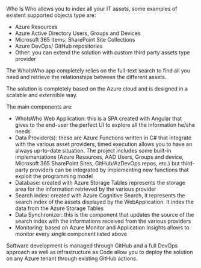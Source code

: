 Who Is Who allows you to index all your IT assets, some examples of existent supported objects type are:
* Azure Resources
* Azure Active Directory Users, Groups and Devices
* Microsoft 365 Items: SharePoint Site Collections
* Azure DevOps/ GitHub repositories
* Other: you can extend the solution with custom third party assets type provider

The WhoIsWho app completely relies on the full-text search to find all you need and retrieve the relationships between the different assets.

The solution is completely based on the Azure cloud and is designed in a scalable and extensible way.

The main components are:
* WhoIsWho Web Application: this is a SPA created with Angular that gives to the end-user the perfect UI to explore all the information he/she needs
* Data Provider(s): these are Azure Functions written in C# that integrate with the various asset providers, timed execution allows you to have an always up-to-date situation. The project includes some built-in implementations (Azure Resources, AAD Users, Groups and device, Microsoft 365 SharePoint Sites, GitHub/AzDevOps repos, etc.) but third-party providers can be integrated by implementing new functions that exploit the programming model
* Database: created with Azure Storage Tables represents the storage area for the information retrieved by the various provider
* Search index: created with Azure Cognitive Search, it represents the search index of the assets displayed by the WebApplication. It index the data from the Azure Storage Tables
* Data Synchronizer: this is the component that updates the source of the search index with the informations received from the various providers
* Monitoring: based on Azure Monitor and Application Insights allows to monitor every single component listed above
 
Software development is managed through GitHub and a full DevOps approach as well as infrastructure as Code allow you to deploy the solution on any Azure tenant through existing GitHub actions.

